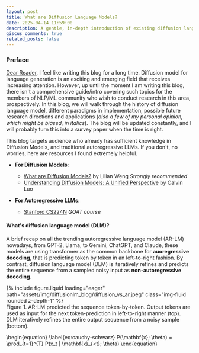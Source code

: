 ```yaml
---
layout: post
title: What are Diffusion Language Models?
date: 2025-04-14 11:59:00
description: A gentle, in-depth introduction of existing diffusion language models.
giscus_comments: true
related_posts: false
---
```


### **Preface** 

[Dear Reader](https://www.youtube.com/watch?v=X0Jti9F-oQA), I feel like writing this blog for a long time. Diffusion model for language generation is an exciting and emerging field that receives increasing attention. However, up until the moment I am writing this blog, there isn't a comprehensive guide/intro covering such topics for the members of NLP/ML community who wish to conduct research in this area, prospectively. In this blog, we will walk through the history of diffusion language model, different paradigms in implementation, possible future research directions and applications (*also a few of my personal opinion, which might be biased, in italics*). The blog will be updated constantly, and I will probably turn this into a survey paper when the time is right.

This blog targets audience who already has sufficient knowledge in Diffusion Models, and traditional autoregressive LLMs. If you don't, no worries, here are resources I found extremely helpful.
* **For Diffusion Models**: 
    - [What are Diffusion Models?](https://lilianweng.github.io/posts/2021-07-11-diffusion-models/) by Lilian Weng *Strongly recommended*
    - [Understanding Diffusion Models: A Unified Perspective](https://arxiv.org/abs/2208.11970) by Calvin Luo

* **For Autoregressive LLMs**:
    - [Stanford CS224N](https://www.youtube.com/watch?v=LWMzyfvuehA&list=PLoROMvodv4rMFqRtEuo6SGjY4XbRIVRd4&index=8) *GOAT course*

#### What's diffusion language model (DLM)?

A brief recap on all the trending autoregressive language model (AR-LM) nowadays, from GPT-2, Llama, to Gemini, ChatGPT, and Claude, these models are using transformer as the common backbone for **auoregressive decoding**, that is predicting token by token in an left-to-right fashion. By contrast, diffusion language model (DLM) is iteratively refines and predicts the entire sequence from a sampled noisy input as **non-autoregressive decoding**.

<div class="row mt-2">
    <div class="col-sm mt-2 mt-md-0">
        {% include figure.liquid loading="eager" path="assets/img/diffusionlm_blog/diffusion_vs_ar.jpeg" class="img-fluid rounded z-depth-1" %}
    </div>
</div>
<div class="caption">
    Figure 1. AR-LM predicted the sequence token-by-token. Output tokens are used as input for the next token-prediction in left-to-right manner (top). DLM iteratively refines the entire output sequence from a noisy sample (bottom).
</div>


\begin{equation}
\label{eq:cauchy-schwarz}
P(\mathbf{x}; \theta) = \prod_{t=1}^{T} P(x_t | \mathbf{x}_{<t}; \theta)
\end{equation}

